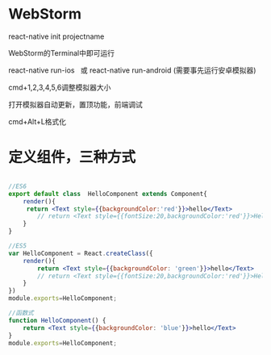 # WebStorm
react-native init projectname

WebStorm的Terminal中即可运行

react-native run-ios   或  react-native run-android  (需要事先运行安卓模拟器)

cmd+1,2,3,4,5,6调整模拟器大小

打开模拟器自动更新，置顶功能，前端调试

cmd+Alt+L格式化
# 定义组件，三种方式
```jsx

//ES6
export default class  HelloComponent extends Component{
    render(){
     return <Text style={{backgroundColor:'red'}}>hello</Text>
        // return <Text style={{fontSize:20,backgroundColor:'red'}}>Hello</Text>
    }
}

//ES5
var HelloComponent = React.createClass({
    render(){
        return <Text style={{backgroundColor: 'green'}}>hello</Text>
        // return <Text style={{fontSize:20,backgroundColor:'red'}}>Hello</Text>
    }
})
module.exports=HelloComponent;

//函数式
function HelloComponent() {
    return <Text style={{backgroundColor: 'blue'}}>hello</Text>
}
module.exports=HelloComponent;

```
